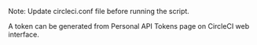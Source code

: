 Note: Update circleci.conf file before running the script.

A token can be generated from Personal API Tokens page on CircleCI web interface.
